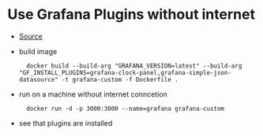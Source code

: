 # Use Grafana Plugins without internet

- [Source](https://grafana.com/docs/grafana/latest/setup-grafana/installation/docker/#build-with-pre-installed-plugins)

- build image

        docker build --build-arg "GRAFANA_VERSION=latest" --build-arg "GF_INSTALL_PLUGINS=grafana-clock-panel,grafana-simple-json-datasource" -t grafana-custom -f Dockerfile .

- run on a machine without internet conncetion

        docker run -d -p 3000:3000 --name=grafana grafana-custom

- see that plugins are installed
